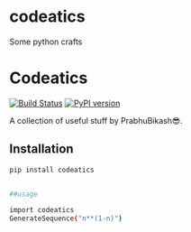 # codeatics
Some python crafts


# Codeatics

[![Build Status](https://travis-ci.org/PrabhuBikash/Useful_Stuff.svg?branch=main)](https://travis-ci.org/PrabhuBikash/Useful_Stuff)
[![PyPI version](https://badge.fury.io/py/codeatics.svg)](https://badge.fury.io/py/codeatics)

A collection of useful stuff by PrabhuBikash😎.

## Installation

```bash
pip install codeatics


##usage

import codeatics
GenerateSequence("n**(1-n)")

